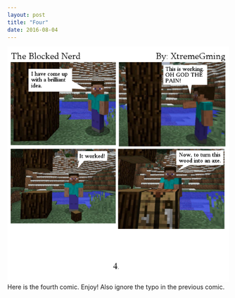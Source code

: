 ```yaml
---
layout: post
title: "Four"
date: 2016-08-04
---
```

<img src="/comics/comic4.png" alt="Comic 4" class="inline" />
<br>
Here is the fourth comic. Enjoy! Also ignore the typo in the previous comic.
